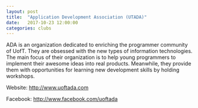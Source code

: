 ```yaml
---
layout: post
title:  "Application Development Association (UTADA)"
date:   2017-10-23 12:00:00
categories: clubs
---
```


ADA is an organization dedicated to enriching the programmer community of UofT. They are obsessed with the new types of information technologies. The main focus of their organization is to help young programmers to implement their awesome ideas into real products. Meanwhile, they provide them with opportunities for learning new development skills by holding workshops.

Website: http://www.uoftada.com

Facebook: http://www.facebook.com/uoftada

